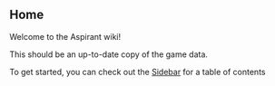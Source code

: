 ## Home
Welcome to the Aspirant wiki!

This should be an up-to-date copy of the game data.

To get started, you can check out the [Sidebar](_Sidebar) for a table of contents